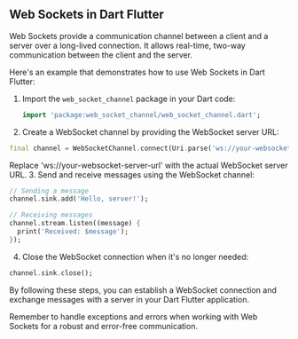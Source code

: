 ## Web Sockets in Dart Flutter

Web Sockets provide a communication channel between a client and a server over a long-lived connection. It allows real-time, two-way communication between the client and the server.

Here's an example that demonstrates how to use Web Sockets in Dart Flutter:

1. Import the `web_socket_channel` package in your Dart code:

   ```dart
   import 'package:web_socket_channel/web_socket_channel.dart';
   ```
2. Create a WebSocket channel by providing the WebSocket server URL:

```dart
final channel = WebSocketChannel.connect(Uri.parse('ws://your-websocket-server-url'));
```
Replace 'ws://your-websocket-server-url' with the actual WebSocket server URL.
3. Send and receive messages using the WebSocket channel:
``` dart
// Sending a message
channel.sink.add('Hello, server!');

// Receiving messages
channel.stream.listen((message) {
  print('Received: $message');
});
```
4. Close the WebSocket connection when it's no longer needed:
```dart
channel.sink.close();
```
By following these steps, you can establish a WebSocket connection and exchange messages with a server in your Dart Flutter application.

Remember to handle exceptions and errors when working with Web Sockets for a robust and error-free communication.

